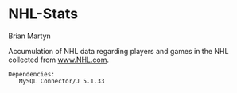 NHL-Stats
=========
Brian Martyn

Accumulation of NHL data regarding players and games in the NHL collected from www.NHL.com.

    Dependencies:
       MySQL Connector/J 5.1.33
